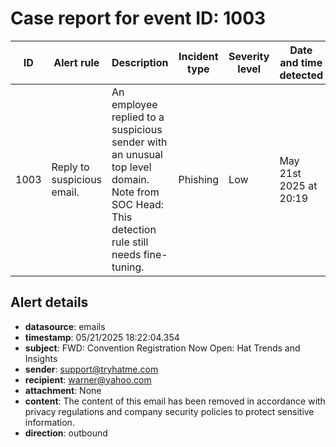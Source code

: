 
# Case report for event ID: 1003

| ID | Alert rule | Description | Incident type | Severity level | Date and time detected |
|----|------------|-------------|--------------|----------------|------------------------|
| 1003 | Reply to suspicious email. | An employee replied to a suspicious sender with an unusual top level domain. Note from SOC Head: This detection rule still needs fine-tuning. | Phishing | Low | May 21st 2025 at 20:19 |

## Alert details

- **datasource**: emails
- **timestamp**: 05/21/2025 18:22:04.354
- **subject**: FWD: Convention Registration Now Open: Hat Trends and Insights
- **sender**: support@tryhatme.com
- **recipient**: warner@yahoo.com
- **attachment**: None
- **content**: The content of this email has been removed in accordance with privacy regulations and company security policies to protect sensitive information.
- **direction**: outbound
